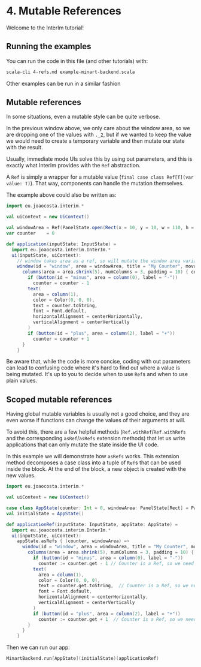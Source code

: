 # 4. Mutable References

Welcome to the InterIm tutorial!

## Running the examples

You can run the code in this file (and other tutorials) with:

```bash
scala-cli 4-refs.md example-minart-backend.scala
```

Other examples can be run in a similar fashion

## Mutable references

In some situations, even a mutable style can be quite verbose.

In the previous window above, we only care about the window area, so we are dropping one of the values with `._2`, but if we
wanted to keep the value we would need to create a temporary variable and then mutate our state with the result.

Usually, immediate mode UIs solve this by using out parameters, and this is exactly what InterIm provides with the `Ref`
abstraction.

A `Ref` is simply a wrapper for a mutable value (`final case class Ref[T](var value: T)`). That way, components can
handle the mutation themselves.

The example above could also be written as:

```scala
import eu.joaocosta.interim.*

val uiContext = new UiContext()

val windowArea = Ref(PanelState.open(Rect(x = 10, y = 10, w = 110, h = 50))) // Now a val instead of a var
var counter    = 0

def application(inputState: InputState) =
  import eu.joaocosta.interim.InterIm.*
  ui(inputState, uiContext):
    // window takes area as a ref, so will mutate the window area variable
    window(id = "window", area = windowArea, title = "My Counter", movable = true) { area =>
      columns(area = area.shrink(5), numColumns = 3, padding = 10) { column =>
        if (button(id = "minus", area = column(0), label = "-"))
          counter = counter - 1
        text(
          area = column(1),
          color = Color(0, 0, 0),
          text = counter.toString,
          font = Font.default,
          horizontalAlignment = centerHorizontally,
          verticalAlignment = centerVertically
        )
        if (button(id = "plus", area = column(2), label = "+"))
          counter = counter + 1
      }
    }
```

Be aware that, while the code is more concise, coding with out parameters can lead to confusing code where it's hard
to find out where a value is being mutated. It's up to you to decide when to use `Ref`s and when to use plain values.

## Scoped mutable references

Having global mutable variables is usually not a good choice, and they are even worse if functions can change the values
of their arguments at will.

To avoid this, there are a few helpful methods (`Ref.withRef`/`Ref.withRefs` and the corresponding `asRef`/`asRefs`
extension methods) that let us write applications that can only mutate the state inside the UI code.

In this example we will demonstrate how `asRefs` works. This extension method decomposes a case class into a tuple
of `Ref`s that can be used inside the block. At the end of the block, a new object is created with the new values.

```scala reset
import eu.joaocosta.interim.*

val uiContext = new UiContext()

case class AppState(counter: Int = 0, windowArea: PanelState[Rect] = PanelState.open(Rect(x = 10, y = 10, w = 110, h = 50)))
val initialState = AppState()

def applicationRef(inputState: InputState, appState: AppState) =
  import eu.joaocosta.interim.InterIm.*
  ui(inputState, uiContext):
    appState.asRefs { (counter, windowArea) =>
      window(id = "window", area = windowArea, title = "My Counter", movable = true) { area =>
        columns(area = area.shrink(5), numColumns = 3, padding = 10) { column =>
          if (button(id = "minus", area = column(0), label = "-"))
            counter := counter.get - 1 // Counter is a Ref, so we need to use :=
          text(
            area = column(1),
            color = Color(0, 0, 0),
            text = counter.get.toString,  // Counter is a Ref, so we need to use .get
            font = Font.default,
            horizontalAlignment = centerHorizontally,
            verticalAlignment = centerVertically
          )
          if (button(id = "plus", area = column(2), label = "+"))
            counter := counter.get + 1  // Counter is a Ref, so we need to use :=
        }
      }
    }
```

Then we can run our app:

```scala
MinartBackend.run[AppState](initialState)(applicationRef)
```
